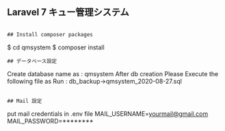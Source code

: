 ## Laravel 7 キュー管理システム
```

## Install composer packages
```
$ cd qmsystem
$ composer install
```
## データベース設定
```
Create database name as : qmsystem 
After db creation Please Execute the following file as 
Run : db_backup->qmsystem_2020-08-27.sql
```

## Mail 設定 
```
put mail credentials in .env file
MAIL_USERNAME=yourmail@gmail.com
MAIL_PASSWORD=********
